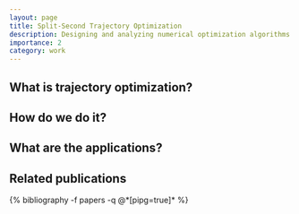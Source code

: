 ```yaml
---
layout: page
title: Split-Second Trajectory Optimization 
description: Designing and analyzing numerical optimization algorithms as dynamical systems.
importance: 2
category: work
---
```


<h2>What is trajectory optimization?</h2>



<h2>How do we do it?</h2>

<h2>What are the applications?</h2>


<div class="publications">
<h2>Related publications</h2>
{% bibliography -f papers -q @*[pipg=true]* %}
</div>
